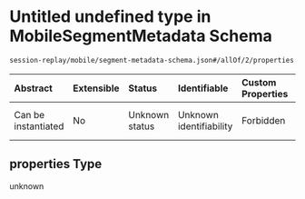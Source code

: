 # Untitled undefined type in MobileSegmentMetadata Schema

```txt
session-replay/mobile/segment-metadata-schema.json#/allOf/2/properties
```



| Abstract            | Extensible | Status         | Identifiable            | Custom Properties | Additional Properties | Access Restrictions | Defined In                                                                                                         |
| :------------------ | :--------- | :------------- | :---------------------- | :---------------- | :-------------------- | :------------------ | :----------------------------------------------------------------------------------------------------------------- |
| Can be instantiated | No         | Unknown status | Unknown identifiability | Forbidden         | Allowed               | none                | [segment-metadata-schema.json\*](../out/session-replay/mobile/segment-metadata-schema.json "open original schema") |

## properties Type

unknown
